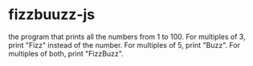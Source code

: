 # fizzbuuzz-js
the program that prints all the numbers from 1 to 100. For multiples of 3, print "Fizz" instead of the number. For multiples of 5, print "Buzz". For multiples of both, print "FizzBuzz".
